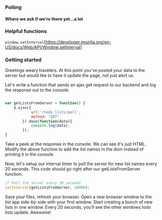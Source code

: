 ### Polling
#### Where we ask if we're there yet...a lot

### Helpful functions
`window.setInterval`[https://developer.mozilla.org/en-US/docs/Web/API/Window.setInterval]


### Getting started
Greetings weary travelers.  At this point you've posted your data to the server but would like to have it update the page, not just alert us.

Let's write a function that sends an ajax get request to our backend and log the response out to the console.


````javascript

var getListsFromServer = function() {
    $.ajax({
            url:'/todo_lists/poll',
            method: "GET"
        }).done(function(data){
            console.log(data);
        });
}

````

Take a peek at the response in the console. We can see it's just HTML. Modify the above function to add the list names in the dom instead of printing it in the console.

Now, let's setup our interval timer to poll the server for new list names every 20 seconds. This code should go right after our getListsFromServer function.

````javascript
// Poll the server every 20 seconds
setInterval(getListsFromServer, 20000); 

````

Save your files, refresh your browser. Open a new browser window to the list app side-by-side with your first window. Start creating a bunch of new lists in one window. Every 20 seconds, you'll see the other windows todo lists update. Awesome!
